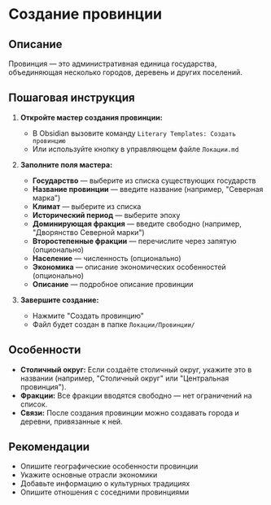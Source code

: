 # Создание провинции

## Описание
Провинция — это административная единица государства, объединяющая несколько городов, деревень и других поселений.

## Пошаговая инструкция

1. **Откройте мастер создания провинции:**
   - В Obsidian вызовите команду `Literary Templates: Создать провинцию`
   - Или используйте кнопку в управляющем файле `Локации.md`

2. **Заполните поля мастера:**
   - **Государство** — выберите из списка существующих государств
   - **Название провинции** — введите название (например, "Северная марка")
   - **Климат** — выберите из списка
   - **Исторический период** — выберите эпоху
   - **Доминирующая фракция** — введите свободно (например, "Дворянство Северной марки")
   - **Второстепенные фракции** — перечислите через запятую (опционально)
   - **Население** — численность (опционально)
   - **Экономика** — описание экономических особенностей (опционально)
   - **Описание** — подробное описание провинции

3. **Завершите создание:**
   - Нажмите "Создать провинцию"
   - Файл будет создан в папке `Локации/Провинции/`

## Особенности

- **Столичный округ:** Если создаёте столичный округ, укажите это в названии (например, "Столичный округ" или "Центральная провинция").
- **Фракции:** Все фракции вводятся свободно — нет ограничений на список.
- **Связи:** После создания провинции можно создавать города и деревни, привязанные к ней.

## Рекомендации

- Опишите географические особенности провинции
- Укажите основные отрасли экономики
- Добавьте информацию о культурных традициях
- Опишите отношения с соседними провинциями
